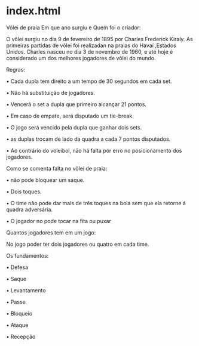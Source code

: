 # index.html
Vôlei de praia
Em que ano surgiu e Quem foi o criador:

O vôlei surgiu no dia 9 de fevereiro de 1895 por Charles Frederick Kiraly. As primeiras partidas de vôlei foi realizadan na praias do Havaí ,Estados Unidos. Charles nasceu no dia 3 de novembro de 1960, e até hoje é considerado um dos melhores jogadores de vôlei do mundo.

Regras:

• Cada dupla tem direito a um tempo de 30 segundos em cada set.

• Não há substituição de jogadores.

• Vencerá o set a dupla que primeiro alcançar 21 pontos.

• Em caso de empate, será disputado um tie-break.

• O jogo será vencido pela dupla que ganhar dois sets.

• as duplas trocam de lado da quadra a cada 7 pontos disputados.

• Ao contrário do voleibol, não há falta por erro no posicionamento dos jogadores.

Como se comenta falta no vôlei de praia:

• não pode bloquear um saque.

• Dois toques.

• O time não pode dar mais de três toques na bola sem que ela retorne á quadra adversária.

• O jogador no pode tocar na fita ou puxar

Quantos jogadores tem em um jogo:

No jogo poder ter dois jogadores ou quatro em cada time.

Os fundamentos:

• Defesa


• Saque


• Levantamento


• Passe


• Bloqueio


• Ataque


• Recepção

